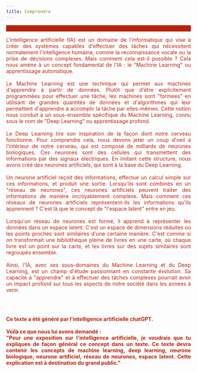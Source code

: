 ```yaml
---
title: Comprendre
---
```

<div style="background-color:#b5240e;margin-bottom:10px"><br></div>
<font color="#b5240e">
<p style="text-align: justify">L'intelligence artificielle (IA) est un domaine de l'informatique qui vise à créer des systèmes capables d'effectuer des tâches qui nécessitent normalement l'intelligence humaine, comme la reconnaissance vocale ou la prise de décisions complexes. Mais comment cela est-il possible ? Cela nous amène à un concept fondamental de l'IA : le "Machine Learning" ou apprentissage automatique.
<br><br>
Le Machine Learning est une technique qui permet aux machines d'apprendre à partir de données. Plutôt que d'être explicitement programmées pour effectuer une tâche, les machines sont "formées" en utilisant de grandes quantités de données et d'algorithmes qui leur permettent d'apprendre à accomplir la tâche par elles-mêmes. Cette notion nous conduit à un sous-ensemble spécifique du Machine Learning, connu sous le nom de "Deep Learning" ou apprentissage profond.
<br><br>
Le Deep Learning tire son inspiration de la façon dont notre cerveau fonctionne. Pour comprendre cela, nous devons jeter un coup d'oeil à l'intérieur de notre cerveau, qui est composé de milliards de neurones biologiques. Ces neurones sont des cellules qui transmettent des informations par des signaux électriques. En imitant cette structure, nous avons créé des neurones artificiels, qui sont à la base du Deep Learning.
<br><br>
Un neurone artificiel reçoit des informations, effectue un calcul simple sur ces informations, et produit une sortie. Lorsqu'ils sont combinés en un "réseau de neurones", ces neurones artificiels peuvent traiter des informations de manière incroyablement complexe. Mais comment ces réseaux de neurones artificiels représentent-ils les informations qu'ils apprennent ? C'est là que le concept de "l'espace latent" entre en jeu.
<br><br>
Lorsqu'un réseau de neurones est formé, il apprend à représenter les données dans un espace latent. C'est un espace de dimensions réduites où les points proches sont similaires d'une certaine manière. C'est comme si on transformait une bibliothèque pleine de livres en une carte, où chaque livre est un point sur la carte, et les livres sur des sujets similaires sont regroupés ensemble.
<br><br>
Ainsi, l'IA, avec ses sous-domaines du Machine Learning et du Deep Learning, est un champ d'étude passionnant en constante évolution. Sa capacité à "apprendre" et à effectuer des tâches complexes pourrait avoir un impact profond sur tous les aspects de notre société dans les années à venir.</p>
<br><br>
<p style="text-align: justify"><b>
Ce texte a été généré par l'intelligence artificielle  chatGPT.
<br><br>
Voilà ce que nous lui avons demandé :<br>
"Pour une exposition sur l'intelligence artificielle, je voudrais que tu expliques de façon général ce concept dans un texte. Ce texte devra contenir  les concepts de machine learning, deep learning, neurone biologique, neurone artificiel, réseau de neurones, espace latent. Cette explication est à destination du grand public."</b>
</p></font>